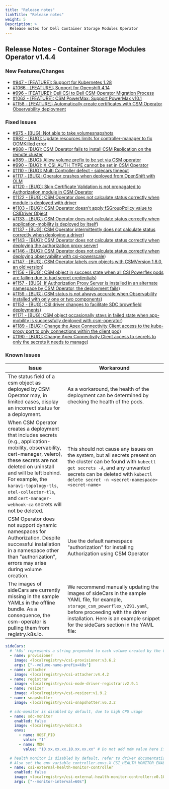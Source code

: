 ```yaml
---
title: "Release notes"
linkTitle: "Release notes"
weight: 5
Description: >
  Release notes for Dell Container Storage Modules Operator
---
```


## Release Notes - Container Storage Modules Operator v1.4.4

### New Features/Changes

- [#947 - [FEATURE]: Support for Kubernetes 1.28](https://github.com/dell/csm/issues/947)
- [#1066 - [FEATURE]: Support for Openshift 4.14](https://github.com/dell/csm/issues/1066)
- [#996 - [FEATURE]: Dell CSI to Dell CSM Operator Migration Process](https://github.com/dell/csm/issues/996)
- [#1062 - [FEATURE]: CSM PowerMax: Support PowerMax v10.1 ](https://github.com/dell/csm/issues/1062)
- [#1158 - [FEATURE]: Automatically create certificates with CSM Operator Observability deployment ](https://github.com/dell/csm/issues/1158)

### Fixed Issues

- [#975 - [BUG]: Not able to take volumesnapshots  ](https://github.com/dell/csm/issues/975)
- [#982 - [BUG]: Update resources limits for controller-manager to fix OOMKilled error](https://github.com/dell/csm/issues/982)
- [#988 - [BUG]: CSM Operator fails to install CSM Replication on the remote cluster](https://github.com/dell/csm/issues/988)
- [#989 - [BUG]: Allow volume prefix to be set via CSM operator](https://github.com/dell/csm/issues/989)
- [#990 - [BUG]: X_CSI_AUTH_TYPE cannot be set in CSM Operator](https://github.com/dell/csm/issues/990)
- [#1110 - [BUG]: Multi Controller defect - sidecars timeout](https://github.com/dell/csm/issues/1110)
- [#1117 - [BUG]: Operator crashes when deployed from OpenShift with OLM](https://github.com/dell/csm/issues/1117)
- [#1120 - [BUG]: Skip Certificate Validation is not propagated to Authorization module in CSM Operator](https://github.com/dell/csm/issues/1120)
- [#1122 - [BUG]: CSM Operator does not calculate status correctly when module is deployed with driver](https://github.com/dell/csm/issues/1122)
- [#1103 - [BUG]: CSM Operator doesn't apply fSGroupPolicy value to CSIDriver Object](https://github.com/dell/csm/issues/1103)
- [#1133 - [BUG]: CSM Operator does not calculate status correctly when application-mobility is deployed by itself](https://github.com/dell/csm/issues/1133))
- [#1137 - [BUG]: CSM Operator intermittently does not calculate status correctly when deploying a driver](https://github.com/dell/csm/issues/1137))
- [#1143 - [BUG]: CSM Operator does not calculate status correctly when deploying the authorization proxy server](https://github.com/dell/csm/issues/1143))
- [#1146 - [BUG]: CSM Operator does not calculate status correctly when deploying observability with csi-powerscale](https://github.com/dell/csm/issues/1146))
- [#1147 - [BUG]: CSM Operator labels csm objects with CSMVersion 1.8.0, an old version](https://github.com/dell/csm/issues/1147))
- [#1156 - [BUG]: CSM object in success state when all CSI Powerflex pods are failing due to bad secret credentials](https://github.com/dell/csm/issues/1156))
- [#1157 - [BUG]: If Authorization Proxy Server is installed in an alternate namespace by CSM Operator, the deployment fails](https://github.com/dell/csm/issues/1157))
- [#1159 - [BUG]: CSM status is not always accurate when Observability installed with only one or two components](https://github.com/dell/csm/issues/1159))
- [#1152 - [BUG]: CSI driver changes to facilitate SDC brownfield deployments](https://github.com/dell/csm/issues/1152))
- [#1171 - [BUG]: CSM object occasionally stays in failed state when app-mobility is successfully deployed with csm-operator](https://github.com/dell/csm/issues/1171))
- [#1189 - [BUG]: Change the Apex Connectivity Client access to the kube-proxy port to only connections within the client pod](https://github.com/dell/csm/issues/1189))
- [#1190 - [BUG]: Change Apex Connectivity Client access to secrets to only the secrets it needs to manage](https://github.com/dell/csm/issues/1190))

### Known Issues
| Issue | Workaround |
|-------|------------|
| The status field of a csm object as deployed by CSM Operator may, in limited cases, display an incorrect status for a deployment. | As a workaround, the health of the deployment can be determined by checking the health of the pods. |
| When CSM Operator creates a deployment that includes secrets (e.g., application-mobility, observability, cert-manager, velero), these secrets are not deleted on uninstall and will be left behind. For example, the `karavi-topology-tls`, `otel-collector-tls`, and `cert-manager-webhook-ca` secrets will not be deleted. | This should not cause any issues on the system, but all secrets present on the cluster can be found with `kubectl get secrets -A`, and any unwanted secrets can be deleted with `kubectl delete secret -n <secret-namespace> <secret-name>`|
| CSM Operator does not support dynamic namespaces for Authorization. Despite successful installation in a namespace other than "authorization", errors may arise during volume creation. | Use the default namespace "authorization" for installing Authorization using CSM Operator|
| The images of sideCars are currently missing in the sample YAMLs in the offline bundle. As a consequence, the csm-operator is pulling them from registry.k8s.io. | We recommend manually updating the images of sideCars in the sample YAML file, for example, `storage_csm_powerflex_v291.yaml`, before proceeding with the driver installation. Here is an example snippet for the sideCars section in the YAML file:

  ```yaml
  sideCars:
    # 'k8s' represents a string prepended to each volume created by the CSI driver
    - name: provisioner
      image: <localregistry>/csi-provisioner:v3.6.2
      args: ["--volume-name-prefix=k8s"]
    - name: attacher
      image: <localregistry>/csi-attacher:v4.4.2
    - name: registrar
      image: <localregistry>/csi-node-driver-registrar:v2.9.1
    - name: resizer
      image: <localregistry>/csi-resizer:v1.9.2
    - name: snapshotter
      image: <localregistry>/csi-snapshotter:v6.3.2

    # sdc-monitor is disabled by default, due to high CPU usage
    - name: sdc-monitor
      enabled: false
      image: <localregistry>/sdc:4.5
      envs:
        - name: HOST_PID
          value: "1"
        - name: MDM
          value: "10.xx.xx.xx,10.xx.xx.xx" # Do not add mdm value here if it is present in secret

    # health monitor is disabled by default, refer to driver documentation before enabling it
    # Also set the env variable controller.envs.X_CSI_HEALTH_MONITOR_ENABLED to "true".
    - name: csi-external-health-monitor-controller
      enabled: false
      image: <localregistry>/csi-external-health-monitor-controller:v0.10.0
      args: ["--monitor-interval=60s"]
